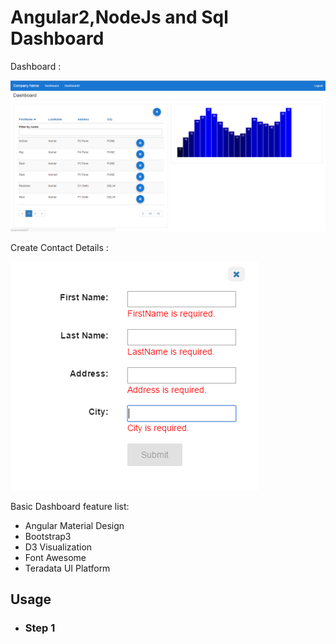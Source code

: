 # Angular2,NodeJs and Sql Dashboard

Dashboard :

![Alt text](image/dashboard.PNG?raw=true "dashboard")

Create Contact Details :

![Alt text](image/create_page.PNG?raw=true "Optional Title")

Basic Dashboard feature list:

 * Angular Material Design
 * Bootstrap3
 * D3 Visualization
 * Font Awesome
 * Teradata UI Platform

 ## Usage

  * ### Step 1
